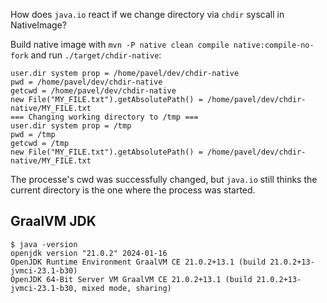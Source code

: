How does `java.io` react if we change directory via `chdir` syscall in NativeImage?

Build native image with `mvn -P native clean compile native:compile-no-fork` and run `./target/chdir-native`:
```
user.dir system prop = /home/pavel/dev/chdir-native
pwd = /home/pavel/dev/chdir-native
getcwd = /home/pavel/dev/chdir-native
new File("MY_FILE.txt").getAbsolutePath() = /home/pavel/dev/chdir-native/MY_FILE.txt
=== Changing working directory to /tmp ===
user.dir system prop = /tmp
pwd = /tmp
getcwd = /tmp
new File("MY_FILE.txt").getAbsolutePath() = /home/pavel/dev/chdir-native/MY_FILE.txt
```

The processe's cwd was successfully changed, but `java.io` still thinks the current
directory is the one where the process was started.

## GraalVM JDK
```
$ java -version
openjdk version "21.0.2" 2024-01-16
OpenJDK Runtime Environment GraalVM CE 21.0.2+13.1 (build 21.0.2+13-jvmci-23.1-b30)
OpenJDK 64-Bit Server VM GraalVM CE 21.0.2+13.1 (build 21.0.2+13-jvmci-23.1-b30, mixed mode, sharing)
```
